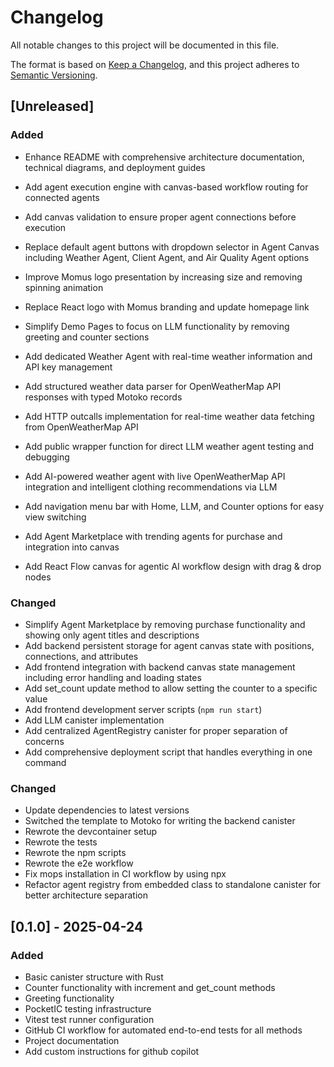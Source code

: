 # Changelog

All notable changes to this project will be documented in this file.

The format is based on [Keep a Changelog](https://keepachangelog.com/en/1.0.0/),
and this project adheres to [Semantic Versioning](https://semver.org/spec/v2.0.0.html).

## [Unreleased]

### Added

- Enhance README with comprehensive architecture documentation, technical diagrams, and deployment guides
- Add agent execution engine with canvas-based workflow routing for connected agents
- Add canvas validation to ensure proper agent connections before execution
- Replace default agent buttons with dropdown selector in Agent Canvas including Weather Agent, Client Agent, and Air Quality Agent options
- Improve Momus logo presentation by increasing size and removing spinning animation
- Replace React logo with Momus branding and update homepage link
- Simplify Demo Pages to focus on LLM functionality by removing greeting and counter sections
- Add dedicated Weather Agent with real-time weather information and API key management

- Add structured weather data parser for OpenWeatherMap API responses with typed Motoko records
- Add HTTP outcalls implementation for real-time weather data fetching from OpenWeatherMap API
- Add public wrapper function for direct LLM weather agent testing and debugging
- Add AI-powered weather agent with live OpenWeatherMap API integration and intelligent clothing recommendations via LLM
- Add navigation menu bar with Home, LLM, and Counter options for easy view switching
- Add Agent Marketplace with trending agents for purchase and integration into canvas
- Add React Flow canvas for agentic AI workflow design with drag & drop nodes

### Changed

- Simplify Agent Marketplace by removing purchase functionality and showing only agent titles and descriptions
- Add backend persistent storage for agent canvas state with positions, connections, and attributes
- Add frontend integration with backend canvas state management including error handling and loading states
- Add set_count update method to allow setting the counter to a specific value
- Add frontend development server scripts (`npm run start`)
- Add LLM canister implementation
- Add centralized AgentRegistry canister for proper separation of concerns
- Add comprehensive deployment script that handles everything in one command

### Changed

- Update dependencies to latest versions
- Switched the template to Motoko for writing the backend canister
- Rewrote the devcontainer setup
- Rewrote the tests
- Rewrote the npm scripts
- Rewrote the e2e workflow
- Fix mops installation in CI workflow by using npx
- Refactor agent registry from embedded class to standalone canister for better architecture separation

## [0.1.0] - 2025-04-24

### Added

- Basic canister structure with Rust
- Counter functionality with increment and get_count methods
- Greeting functionality
- PocketIC testing infrastructure
- Vitest test runner configuration
- GitHub CI workflow for automated end-to-end tests for all methods
- Project documentation
- Add custom instructions for github copilot

